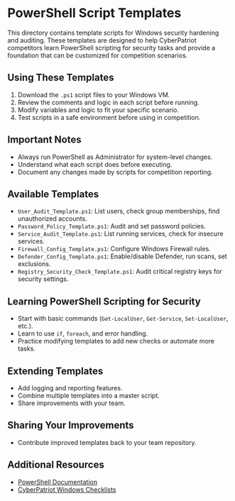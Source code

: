 # PowerShell Script Templates

This directory contains template scripts for Windows security hardening and auditing. These templates are designed to help CyberPatriot competitors learn PowerShell scripting for security tasks and provide a foundation that can be customized for competition scenarios.

## Using These Templates

1. Download the `.ps1` script files to your Windows VM.
2. Review the comments and logic in each script before running.
3. Modify variables and logic to fit your specific scenario.
4. Test scripts in a safe environment before using in competition.

## Important Notes

- Always run PowerShell as Administrator for system-level changes.
- Understand what each script does before executing.
- Document any changes made by scripts for competition reporting.

## Available Templates

- `User_Audit_Template.ps1`: List users, check group memberships, find unauthorized accounts.
- `Password_Policy_Template.ps1`: Audit and set password policies.
- `Service_Audit_Template.ps1`: List running services, check for insecure services.
- `Firewall_Config_Template.ps1`: Configure Windows Firewall rules.
- `Defender_Config_Template.ps1`: Enable/disable Defender, run scans, set exclusions.
- `Registry_Security_Check_Template.ps1`: Audit critical registry keys for security settings.

## Learning PowerShell Scripting for Security

- Start with basic commands (`Get-LocalUser`, `Get-Service`, `Set-LocalUser`, etc.).
- Learn to use `if`, `foreach`, and error handling.
- Practice modifying templates to add new checks or automate more tasks.

## Extending Templates

- Add logging and reporting features.
- Combine multiple templates into a master script.
- Share improvements with your team.

## Sharing Your Improvements

- Contribute improved templates back to your team repository.

## Additional Resources

- [PowerShell Documentation](https://docs.microsoft.com/en-us/powershell/)
- [CyberPatriot Windows Checklists](../../../Checklists/Windows/README.md)
